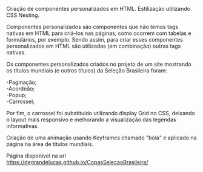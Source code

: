 Criação de componentes personalizados em HTML. Estilização utilizando CSS Nesting.

Componentes personalizados são componentes que não temos tags nativas em HTML para criá-los nas páginas, como ocorrem com tabelas e formulários, por exemplo. Sendo assim, para criar esses componentes personalizados em HTML são utilizadas (em combinação) outras tags nativas.

Os componentes personalizados criados no projeto de um site mostrando os títulos mundiais (e outros títulos) da Seleção Brasileira foram:

-Paginação; </br>
-Acordeão;</br>
-Popup;</br>
-Carrossel;

Por fim, o carrossel foi substituído utilizando display Grid no CSS, deixando o layout mais responsivo e melhorando a visualização das legendas informativas.

Criação de uma animação usando Keyframes chamado "bola" e aplicado na página na área de títulos mundiais.

Página disponível na url https://degrandelucas.github.io/CopasSelecaoBrasileira/
